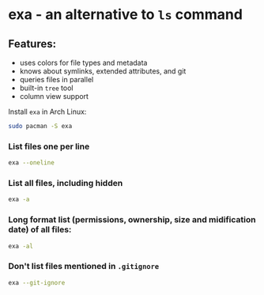 # exa - an alternative to `ls` command

## Features:

- uses colors for file types and metadata
- knows about symlinks, extended attributes, and git
- queries files in parallel
- built-in `tree` tool
- column view support

Install `exa` in Arch Linux:

```sh
sudo pacman -S exa
```

### List files one per line

```sh
exa --oneline
```

### List all files, including hidden

```sh
exa -a
```

### Long format list (permissions, ownership, size and midification date) of all files:

```sh
exa -al
```

### Don't list files mentioned in `.gitignore`

```sh
exa --git-ignore
```
